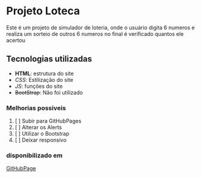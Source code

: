 # Projeto Loteca
Este é um projeto de simulador de loteria,
onde o usuário  digita 6 numeros e realiza um
sorteio de outros 6 numeros no final é verificado 
quantos ele acertou

## Tecnologias utilizadas
- **HTML**: estrutura do site
- _CSS_: Estilização do site
- *_JS_*: funções do site
- ~~BootStrap~~: Não foi utilizado

### Melhorias possiveis
1. [ ] Subir para GitHubPages
2. [ ] Alterar os Alerts
3. [ ] Utilizar o Bootstrap
4. [ ] Deixar responsivo

### disponibilizado em
[GitHubPage](https://zabella1.github.io/loteca_mat/)

